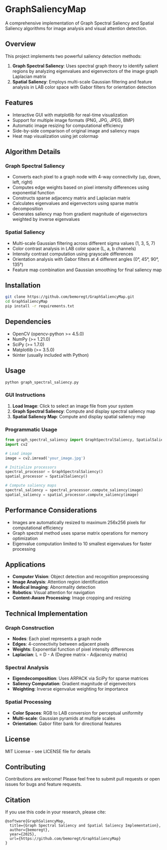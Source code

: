 # GraphSaliencyMap

A comprehensive implementation of Graph Spectral Saliency and Spatial Saliency algorithms for image analysis and visual attention detection.

## Overview

This project implements two powerful saliency detection methods:

1. **Graph Spectral Saliency**: Uses spectral graph theory to identify salient regions by analyzing eigenvalues and eigenvectors of the image graph Laplacian matrix
2. **Spatial Saliency**: Employs multi-scale Gaussian filtering and feature analysis in LAB color space with Gabor filters for orientation detection

## Features

- Interactive GUI with matplotlib for real-time visualization
- Support for multiple image formats (PNG, JPG, JPEG, BMP)
- Automatic image resizing for computational efficiency
- Side-by-side comparison of original image and saliency maps
- Heat map visualization using jet colormap

## Algorithm Details

### Graph Spectral Saliency

- Converts each pixel to a graph node with 4-way connectivity (up, down, left, right)
- Computes edge weights based on pixel intensity differences using exponential function
- Constructs sparse adjacency matrix and Laplacian matrix
- Calculates eigenvalues and eigenvectors using sparse matrix decomposition
- Generates saliency map from gradient magnitude of eigenvectors weighted by inverse eigenvalues

### Spatial Saliency

- Multi-scale Gaussian filtering across different sigma values (1, 3, 5, 7)
- Color contrast analysis in LAB color space (L, a, b channels)
- Intensity contrast computation using grayscale differences
- Orientation analysis with Gabor filters at 4 different angles (0°, 45°, 90°, 135°)
- Feature map combination and Gaussian smoothing for final saliency map

## Installation

```bash
git clone https://github.com/bemoregt/GraphSaliencyMap.git
cd GraphSaliencyMap
pip install -r requirements.txt
```

## Dependencies

- OpenCV (opencv-python >= 4.5.0)
- NumPy (>= 1.21.0)
- SciPy (>= 1.7.0)
- Matplotlib (>= 3.5.0)
- tkinter (usually included with Python)

## Usage

```python
python graph_spectral_saliency.py
```

### GUI Instructions

1. **Load Image**: Click to select an image file from your system
2. **Graph Spectral Saliency**: Compute and display spectral saliency map
3. **Spatial Saliency Map**: Compute and display spatial saliency map

### Programmatic Usage

```python
from graph_spectral_saliency import GraphSpectralSaliency, SpatialSaliency
import cv2

# Load image
image = cv2.imread('your_image.jpg')

# Initialize processors
spectral_processor = GraphSpectralSaliency()
spatial_processor = SpatialSaliency()

# Compute saliency maps
spectral_saliency = spectral_processor.compute_saliency(image)
spatial_saliency = spatial_processor.compute_saliency(image)
```

## Performance Considerations

- Images are automatically resized to maximum 256x256 pixels for computational efficiency
- Graph spectral method uses sparse matrix operations for memory optimization
- Eigenvalue computation limited to 10 smallest eigenvalues for faster processing

## Applications

- **Computer Vision**: Object detection and recognition preprocessing
- **Image Analysis**: Attention region identification
- **Medical Imaging**: Abnormality detection
- **Robotics**: Visual attention for navigation
- **Content-Aware Processing**: Image cropping and resizing

## Technical Implementation

### Graph Construction
- **Nodes**: Each pixel represents a graph node
- **Edges**: 4-connectivity between adjacent pixels
- **Weights**: Exponential function of pixel intensity differences
- **Laplacian**: L = D - A (Degree matrix - Adjacency matrix)

### Spectral Analysis
- **Eigendecomposition**: Uses ARPACK via SciPy for sparse matrices
- **Saliency Computation**: Gradient magnitude of eigenvectors
- **Weighting**: Inverse eigenvalue weighting for importance

### Spatial Processing
- **Color Spaces**: RGB to LAB conversion for perceptual uniformity
- **Multi-scale**: Gaussian pyramids at multiple scales
- **Orientation**: Gabor filter bank for directional features

## License

MIT License - see LICENSE file for details

## Contributing

Contributions are welcome! Please feel free to submit pull requests or open issues for bugs and feature requests.

## Citation

If you use this code in your research, please cite:

```
@software{GraphSaliencyMap,
  title={Graph Spectral Saliency and Spatial Saliency Implementation},
  author={bemoregt},
  year={2025},
  url={https://github.com/bemoregt/GraphSaliencyMap}
}
```